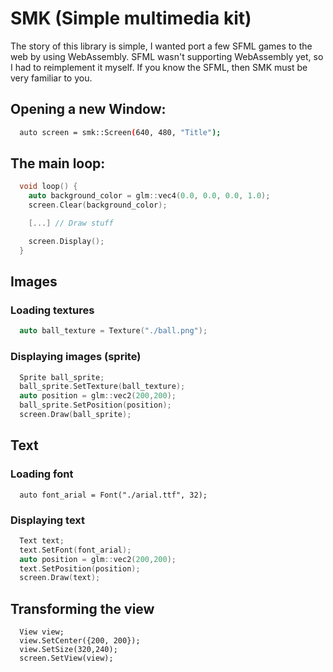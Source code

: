 # SMK (Simple multimedia kit)

The story of this library is simple, I wanted port a few SFML games to the web
by using WebAssembly. SFML wasn't supporting WebAssembly yet, so I had to
reimplement it myself. If you know the SFML, then SMK must be very familiar to
you.

## Opening a new Window:
~~~bash
  auto screen = smk::Screen(640, 480, "Title");
~~~

## The main loop:
~~~cpp
  void loop() {
    auto background_color = glm::vec4(0.0, 0.0, 0.0, 1.0);
    screen.Clear(background_color);

    [...] // Draw stuff

    screen.Display();
  }
~~~

## Images

### Loading textures
~~~cpp
  auto ball_texture = Texture("./ball.png");
~~~

### Displaying images (sprite)
~~~cpp
  Sprite ball_sprite;
  ball_sprite.SetTexture(ball_texture);
  auto position = glm::vec2(200,200);
  ball_sprite.SetPosition(position);
  screen.Draw(ball_sprite);
~~~


## Text
### Loading font
~~~
  auto font_arial = Font("./arial.ttf", 32);
~~~

### Displaying text
~~~cpp
  Text text;
  text.SetFont(font_arial);
  auto position = glm::vec2(200,200);
  text.SetPosition(position);
  screen.Draw(text);
~~~

## Transforming the view
~~~
  View view;
  view.SetCenter({200, 200});
  view.SetSize(320,240);
  screen.SetView(view);
~~~
